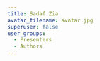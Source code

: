 ```yaml
---
title: Sadaf Zia
avatar_filename: avatar.jpg
superuser: false
user_groups:
  - Presenters
  - Authors
---
```

